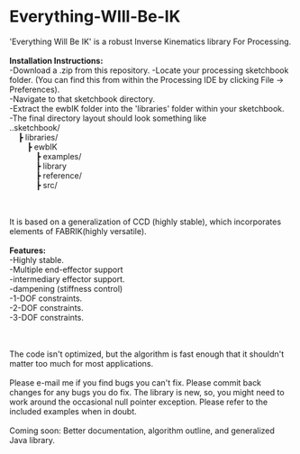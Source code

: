 # Everything-WIll-Be-IK
'Everything Will Be IK' is a robust Inverse Kinematics library For Processing. 
</br></br>
<b>Installation Instructions:</b></br>
-Download a .zip from this repository. 
-Locate your processing sketchbook folder. (You can find this from within the Processing IDE by clicking File -> Preferences). </br>
-Navigate to that sketchbook directory.<br>
-Extract the ewbIK folder into the 'libraries' folder within your sketchbook.<br>
-The final directory layout should look something like<br>
..sketchbook/<br>
&nbsp;&nbsp;&nbsp;&nbsp;┣ libraries/<br>
&nbsp;&nbsp;&nbsp;&nbsp;&nbsp;&nbsp;&nbsp;&nbsp;┣ ewbIK</br>
&nbsp;&nbsp;&nbsp;&nbsp;&nbsp;&nbsp;&nbsp;&nbsp;&nbsp;&nbsp;&nbsp;&nbsp;┣ examples/<br>
&nbsp;&nbsp;&nbsp;&nbsp;&nbsp;&nbsp;&nbsp;&nbsp;&nbsp;&nbsp;&nbsp;&nbsp;┣ library</br>
&nbsp;&nbsp;&nbsp;&nbsp;&nbsp;&nbsp;&nbsp;&nbsp;&nbsp;&nbsp;&nbsp;&nbsp;┣ reference/</br>
&nbsp;&nbsp;&nbsp;&nbsp;&nbsp;&nbsp;&nbsp;&nbsp;&nbsp;&nbsp;&nbsp;&nbsp;┣ src/<br>



<br></br>
It is based on a generalization of CCD (highly stable), which incorporates elements of FABRIK(highly versatile). 
</br></br>
<b>Features:</b></br>
-Highly stable.</br>
-Multiple end-effector support</br>
-intermediary effector support.</br>
-dampening (stiffness control)</br>
-1-DOF constraints.</br>
-2-DOF constraints. </br>
-3-DOF constraints.</br>

</br>
</br>
The code isn't optimized, but the algorithm is fast enough that it shouldn't matter too much for most applications. 
</br>
</br>
Please e-mail me if you find bugs you can't fix. Please commit back changes for any bugs you do fix. 
The library is new, so, you might need to work around the occasional null pointer exception.
Please refer to the included examples when in doubt.
</br>
</br>
Coming soon: Better documentation, algorithm outline, and generalized Java library. 




